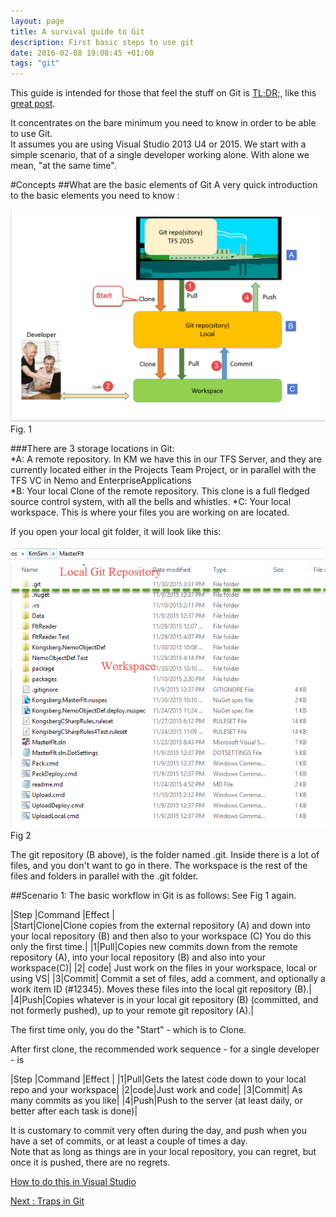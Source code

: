 ```yaml
---
layout: page
title: A survival guide to Git
description: First basic steps to use git
date: 2016-02-08 19:08:45 +01:00
tags: "git"
---
```


This guide is intended for those that feel the stuff on Git is [TL;DR](https://en.wikipedia.org/wiki/Wikipedia:Too_long;_didn%27t_read);, like this [great post](http://think-like-a-git.net/).    

It concentrates on the bare minimum you need to know in order to be able to use Git.  
It assumes you are using Visual Studio 2013 U4 or 2015. 
We start with a simple scenario, that of a single developer working alone.  With alone we mean, "at the same time".  

#Concepts
##What are the basic elements of Git
A very quick introduction to the basic elements you need to know :    

![ASurvivalGuideToGit1](../ASurvivalGuideToGit_images/ASurvivalGuideToGit1.png)
Fig. 1   

###There are 3 storage locations in Git:   
*A:  A remote repository.  In KM we have this in our TFS Server, and they are currently located either in the Projects Team Project, or in parallel with the TFS VC in Nemo and EnterpriseApplications  
*B:  Your local Clone of the remote repository.  This clone is a full fledged source control system, with all the bells and whistles. 
*C: Your local workspace.  This is where your files you are working on are located. 

If you open your local git folder, it will look like this:   

![ASurvivalGuideToGit2](../ASurvivalGuideToGit_images/ASurvivalGuideToGit2.png)
Fig 2   

The git repository (B above), is the folder named .git.  Inside there is a lot of files, and you don't want to go in there.
The workspace is the rest of the files and folders in parallel with the .git folder.

##Scenario 1:  The basic workflow in Git is as follows:
See Fig 1 again.  

|Step   |Command   |Effect    |   
|Start|Clone|Clone copies from the external repository (A) and down into your local repository (B) and then also to your workspace (C)
You do this only the first time.|
|1|Pull|Copies new commits down from the remote repository (A), into your local repository (B) and also into your workspace(C)|
|2| code| Just work on the files in your workspace, local or using VS|
|3|Commit|	Commit a set of files, add a comment, and optionally a work item ID (#12345). Moves these files into the local git repository (B).|
|4|Push|Copies whatever is in your local git repository (B) (committed, and not formerly pushed), up to your remote git repository (A).|


The first time only, you do the "Start" - which is to Clone. 

After first clone, the recommended work sequence - for a single developer - is

|Step   |Command   |Effect   |
|1|Pull|Gets the latest code down to your local repo and your workspace|
|2|code|Just work and code|
|3|Commit|	As many commits as you like|
|4|Push|Push to the server (at least daily, or better after each task is done)|

It is customary to commit very often during the day, and push when you have a set of commits, or at least a couple of times a day.  
Note that as long as things are in your local repository, you can regret, but once it is pushed, there are no regrets.

[How to do this in Visual Studio](../GitScenario1InVS)




[Next :  Traps in Git](../TrapsInGit)